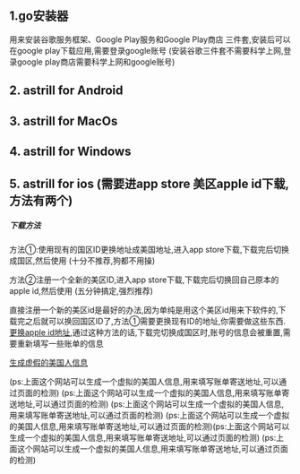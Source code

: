 


<h2>1.go安装器</h2>
<p>用来安装谷歌服务框架、Google Play服务和Google Play商店
三件套,安装后可以在google play下载应用,需要登录google账号
(安装谷歌三件套不需要科学上网,登录google play商店需要科学上网和google账号)</p>

<h2>2. astrill for Android</h2>  

<h2>3. astrill for MacOs</h2>

<h2>4. astrill for Windows</h2>

<h2>5. astrill for ios (需要进app store 美区apple id下载,方法有两个)</h2>

<h5>下载方法</h5>

<p>方法①:使用现有的国区ID更换地址成美国地址,进入app store下载,下载完后切换成国区,然后使用      (十分不推荐,狗都不用操)</p>
<p>方法②注册一个全新的美区ID,进入app store下载,下载完后切换回自己原本的apple id,然后使用     (五分钟搞定,强烈推荐)</p>

<p>  直接注册一个新的美区id是最好的办法,因为单纯是用这个美区id用来下软件的,下载完之后就可以换回国区ID了,方法①需要更换现有ID的地址,你需要做这些东西. <a href="https://support.apple.com/zh-cn/HT201389">更换apple id地址</a>,通过这种方法的话,下载完切换成国区时,账号的信息会被重置,需要重新填写一些账单的信息</p>

<a href="https://www.fakenamegenerator.com/">生成虚假的美国人信息</a>


(ps:上面这个网站可以生成一个虚拟的美国人信息,用来填写账单寄送地址,可以通过页面的检测)
(ps:上面这个网站可以生成一个虚拟的美国人信息,用来填写账单寄送地址,可以通过页面的检测)
(ps:上面这个网站可以生成一个虚拟的美国人信息,用来填写账单寄送地址,可以通过页面的检测)
(ps:上面这个网站可以生成一个虚拟的美国人信息,用来填写账单寄送地址,可以通过页面的检测)(ps:上面这个网站可以生成一个虚拟的美国人信息,用来填写账单寄送地址,可以通过页面的检测)
(ps:上面这个网站可以生成一个虚拟的美国人信息,用来填写账单寄送地址,可以通过页面的检测)




